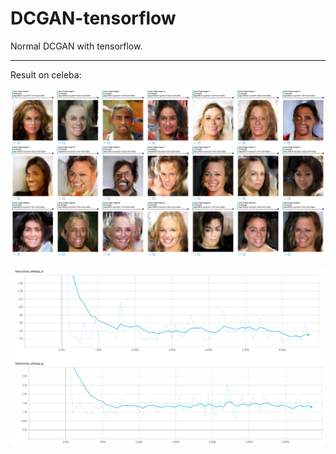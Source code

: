 # DCGAN-tensorflow
Normal DCGAN with tensorflow.  
  
---  
  
Result on celeba:  
  
![gnet-images](https://github.com/htkseason/DCGAN-tensorflow/blob/master/demos/gnet-images.png)
  
![losses](https://github.com/htkseason/DCGAN-tensorflow/blob/master/demos/losses.png)
  

